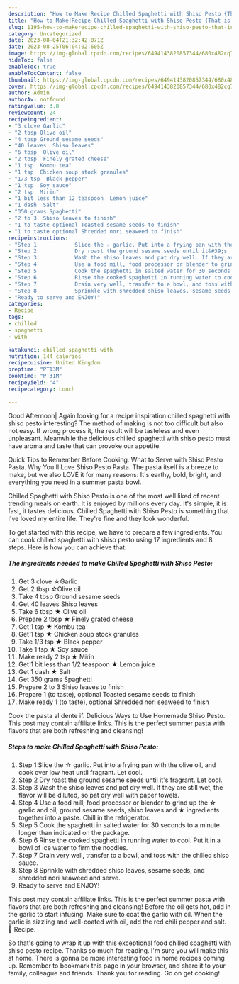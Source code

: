 ```yaml
---
description: "How to Make|Recipe Chilled Spaghetti with Shiso Pesto {That is Simple"
title: "How to Make|Recipe Chilled Spaghetti with Shiso Pesto {That is Simple"
slug: 1195-how-to-makerecipe-chilled-spaghetti-with-shiso-pesto-that-is-simple
category: Uncategorized
date: 2023-08-04T21:32:42.071Z
date: 2023-08-25T06:04:02.605Z
image: https://img-global.cpcdn.com/recipes/6494143820857344/680x482cq70/chilled-spaghetti-with-shiso-pesto-recipe-main-photo.jpg
hideToc: false
enableToc: true
enableTocContent: false
thumbnail: https://img-global.cpcdn.com/recipes/6494143820857344/680x482cq70/chilled-spaghetti-with-shiso-pesto-recipe-main-photo.jpg
cover: https://img-global.cpcdn.com/recipes/6494143820857344/680x482cq70/chilled-spaghetti-with-shiso-pesto-recipe-main-photo.jpg
author: Admin
authorAv: notfound
ratingvalue: 3.8
reviewcount: 24
recipeingredient:
- "3 clove Garlic"
- "2 tbsp Olive oil"
- "4 tbsp Ground sesame seeds"
- "40 leaves  Shiso leaves"
- "6 tbsp  Olive oil"
- "2 tbsp  Finely grated cheese"
- "1 tsp  Kombu tea"
- "1 tsp  Chicken soup stock granules"
- "1/3 tsp  Black pepper"
- "1 tsp  Soy sauce"
- "2 tsp  Mirin"
- "1 bit less than 12 teaspoon  Lemon juice"
- "1 dash  Salt"
- "350 grams Spaghetti"
- "2 to 3  Shiso leaves to finish"
- "1 to taste optional Toasted sesame seeds to finish"
- "1 to taste optional Shredded nori seaweed to finish"
recipeinstructions:
- "Step 1            Slice the ☆ garlic. Put into a frying pan with the olive oil, and cook over low heat until fragrant. Let cool."
- "Step 2            Dry roast the ground sesame seeds until it&#39;s fragrant. Let cool."
- "Step 3            Wash the shiso leaves and pat dry well. If they are still wet, the flavor will be diluted, so pat dry  well with paper towels."
- "Step 4            Use a food mill, food processor or blender to grind up the ☆ garlic and oil, ground sesame seeds, shiso leaves and ★ ingredients together into a paste. Chill in the refrigerator."
- "Step 5            Cook the spaghetti in salted water for 30 seconds to a minute longer than indicated on the package."
- "Step 6            Rinse the cooked spaghetti in running water to cool. Put it in a bowl of ice water to firm the noodles."
- "Step 7            Drain very well, transfer to a bowl, and toss with the chilled shiso sauce."
- "Step 8            Sprinkle with shredded shiso leaves, sesame seeds, and shredded nori seaweed and serve."
- "Ready to serve and ENJOY!"
categories:
- Recipe
tags:
- chilled
- spaghetti
- with

katakunci: chilled spaghetti with 
nutrition: 144 calories
recipecuisine: United Kingdom
preptime: "PT13M"
cooktime: "PT31M"
recipeyield: "4"
recipecategory: Lunch

---
```



Good Afternoon| Again looking for a recipe inspiration chilled spaghetti with shiso pesto interesting? The method of making is not too difficult but also not easy. If wrong process it, the result will be tasteless and even unpleasant. Meanwhile the delicious chilled spaghetti with shiso pesto must have aroma and taste that can provoke our appetite.





Quick Tips to Remember Before Cooking. What to Serve with Shiso Pesto Pasta. Why You&#39;ll Love Shiso Pesto Pasta. The pasta itself is a breeze to make, but we also LOVE it for many reasons: It&#39;s earthy, bold, bright, and everything you need in a summer pasta bowl.

Chilled Spaghetti with Shiso Pesto is one of the most well liked of recent trending meals on earth. It is enjoyed by millions every day. It's simple, it is fast, it tastes delicious. Chilled Spaghetti with Shiso Pesto is something that I've loved my entire life. They're fine and they look wonderful.


To get started with this recipe, we have to prepare a few ingredients. You can cook chilled spaghetti with shiso pesto using 17 ingredients and 8 steps. Here is how you can achieve that.

<!--inarticleads1-->

##### The ingredients needed to make Chilled Spaghetti with Shiso Pesto:

1. Get 3 clove ☆Garlic
1. Get 2 tbsp ☆Olive oil
1. Take 4 tbsp Ground sesame seeds
1. Get 40 leaves  Shiso leaves
1. Take 6 tbsp ★ Olive oil
1. Prepare 2 tbsp ★ Finely grated cheese
1. Get 1 tsp ★ Kombu tea
1. Get 1 tsp ★ Chicken soup stock granules
1. Take 1/3 tsp ★ Black pepper
1. Take 1 tsp ★ Soy sauce
1. Make ready 2 tsp ★ Mirin
1. Get 1 bit less than 1/2 teaspoon ★ Lemon juice
1. Get 1 dash ★ Salt
1. Get 350 grams Spaghetti
1. Prepare 2 to 3  Shiso leaves to finish
1. Prepare 1 (to taste), optional Toasted sesame seeds to finish
1. Make ready 1 (to taste), optional Shredded nori seaweed to finish


Cook the pasta al dente if. Delicious Ways to Use Homemade Shiso Pesto. This post may contain affiliate links. This is the perfect summer pasta with flavors that are both refreshing and cleansing! 

<!--inarticleads2-->

##### Steps to make Chilled Spaghetti with Shiso Pesto:

1. Step 1            Slice the ☆ garlic. Put into a frying pan with the olive oil, and cook over low heat until fragrant. Let cool.
1. Step 2            Dry roast the ground sesame seeds until it&#39;s fragrant. Let cool.
1. Step 3            Wash the shiso leaves and pat dry well. If they are still wet, the flavor will be diluted, so pat dry  well with paper towels.
1. Step 4            Use a food mill, food processor or blender to grind up the ☆ garlic and oil, ground sesame seeds, shiso leaves and ★ ingredients together into a paste. Chill in the refrigerator.
1. Step 5            Cook the spaghetti in salted water for 30 seconds to a minute longer than indicated on the package.
1. Step 6            Rinse the cooked spaghetti in running water to cool. Put it in a bowl of ice water to firm the noodles.
1. Step 7            Drain very well, transfer to a bowl, and toss with the chilled shiso sauce.
1. Step 8            Sprinkle with shredded shiso leaves, sesame seeds, and shredded nori seaweed and serve.
1. Ready to serve and ENJOY!

This post may contain affiliate links. This is the perfect summer pasta with flavors that are both refreshing and cleansing! Before the oil gets hot, add in the garlic to start infusing. Make sure to coat the garlic with oil. When the garlic is sizzling and well-coated with oil, add the red chili pepper and salt. 📖 Recipe. 

So that's going to wrap it up with this exceptional food chilled spaghetti with shiso pesto recipe. Thanks so much for reading. I'm sure you will make this at home. There is gonna be more interesting food in home recipes coming up. Remember to bookmark this page in your browser, and share it to your family, colleague and friends. Thank you for reading. Go on get cooking!
